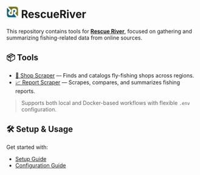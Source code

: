 # ![RescueRiver logo](static/image/rr_logo.png) RescueRiver

This repository contains tools for **[Rescue River](https://rescueriver.com/)**, focused on gathering and summarizing fishing-related data from online sources.

## 📦 Tools

- [🛒 Shop Scraper](docs/overview.md#-shop-scraper) — Finds and catalogs fly-fishing shops across regions.
- [📈 Report Scraper](docs/overview.md#-report-scraper-in-progress) — Scrapes, compares, and summarizes fishing reports.

> Supports both local and Docker-based workflows with flexible `.env` configuration.

## 🛠️ Setup & Usage

Get started with:

- [Setup Guide](docs/setup.md)
- [Configuration Guide](docs/config.md)
